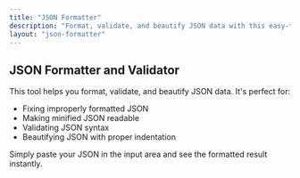 ```yaml
---
title: "JSON Formatter"
description: "Format, validate, and beautify JSON data with this easy-to-use tool"
layout: "json-formatter"
---
```


## JSON Formatter and Validator

This tool helps you format, validate, and beautify JSON data. It's perfect for:

- Fixing improperly formatted JSON
- Making minified JSON readable
- Validating JSON syntax
- Beautifying JSON with proper indentation

Simply paste your JSON in the input area and see the formatted result instantly. 
